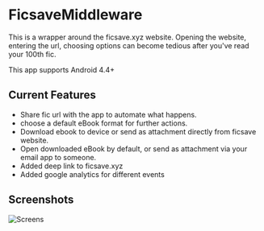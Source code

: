 # FicsaveMiddleware

This is a wrapper around the ficsave.xyz website. 
Opening the website, entering the url, choosing options can become tedious after you've read your 100th fic.

This app supports Android 4.4+


## Current Features
* Share fic url with the app to automate what happens.
* choose a default eBook format for further actions.
* Download ebook to device or send as attachment directly from ficsave website.
* Open downloaded eBook by default, or send as attachment via your email app to someone.
* Added deep link to ficsave.xyz
* Added google analytics for different events

## Screenshots

![Screens](https://github.com/xRahul/FicsaveMiddleware/raw/master/Screenshots/screens.jpg) 
